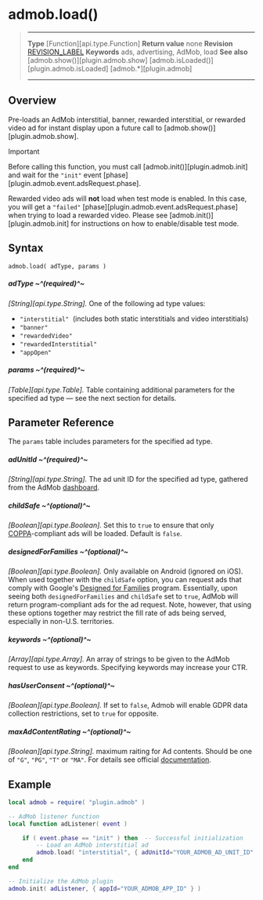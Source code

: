 # admob.load()

> --------------------- ------------------------------------------------------------------------------------------
> __Type__              [Function][api.type.Function]
> __Return value__      none
> __Revision__          [REVISION_LABEL](REVISION_URL)
> __Keywords__          ads, advertising, AdMob, load
> __See also__          [admob.show()][plugin.admob.show]
>						[admob.isLoaded()][plugin.admob.isLoaded]
>						[admob.*][plugin.admob]
> --------------------- ------------------------------------------------------------------------------------------


## Overview

Pre-loads an AdMob interstitial, banner, rewarded interstitial, or rewarded video ad for instant display upon a future call to [admob.show()][plugin.admob.show].


<div class="guide-notebox-imp">
<div class="notebox-title-imp">Important</div>

Before calling this function, you must call [admob.init()][plugin.admob.init] and wait for the `"init"` event [phase][plugin.admob.event.adsRequest.phase].

</div>

<div class="docs-tip-outer docs-tip-color-alert">
<div class="docs-tip-inner-left">
<div class="fa fa-exclamation-circle" style="font-size: 35px;"></div>
</div>
<div class="docs-tip-inner-right">

Rewarded video ads will __not__ load when test mode is enabled. In this case, you will get a `"failed"` [phase][plugin.admob.event.adsRequest.phase] when trying to load a rewarded video. Please see [admob.init()][plugin.admob.init] for instructions on how to enable/disable test mode.

</div>
</div>


## Syntax

    admob.load( adType, params )

##### adType ~^(required)^~
_[String][api.type.String]._ One of the following ad type values:

* `"interstitial"` &nbsp;(includes both static interstitials and video interstitials)
* `"banner"`
* `"rewardedVideo"`
* `"rewardedInterstitial"`
* `"appOpen"`

##### params ~^(required)^~
_[Table][api.type.Table]._ Table containing additional parameters for the specified ad type — see the next section for details.


## Parameter Reference

The `params` table includes parameters for the specified ad type.

##### adUnitId ~^(required)^~
_[String][api.type.String]._ The ad unit ID for the specified ad type, gathered from the AdMob [dashboard](https://www.google.com/admob/).

##### childSafe ~^(optional)^~
_[Boolean][api.type.Boolean]._ Set this to `true` to ensure that only <nobr>[COPPA](https://www.ftc.gov/enforcement/rules/rulemaking-regulatory-reform-proceedings/childrens-online-privacy-protection-rule)-compliant</nobr> ads will be loaded. Default is `false`.

##### designedForFamilies ~^(optional)^~
_[Boolean][api.type.Boolean]._ Only available on Android (ignored on iOS). When used together with the `childSafe` option, you can request ads that comply with Google's [Designed for Families](https://developer.android.com/distribute/googleplay/families/about.html) program. Essentially, upon seeing both `designedForFamilies` and `childSafe` set to `true`, AdMob will return <nobr>program-compliant</nobr> ads for the ad request. Note, however, that using these options together may restrict the fill rate of ads being served, especially in <nobr>non-U.S.</nobr> territories.

##### keywords ~^(optional)^~
_[Array][api.type.Array]._ An array of strings to be given to the AdMob request to use as keywords. Specifying keywords may increase your CTR.

##### hasUserConsent ~^(optional)^~
_[Boolean][api.type.Boolean]._ If set to `false`, Admob will enable GDPR data collection restrictions, set to `true` for opposite.

##### maxAdContentRating ~^(optional)^~
_[Boolean][api.type.String]._ maximum raiting for Ad contents. Should be one of `"G"`, `"PG"`, `"T"` or `"MA"`. For details see official [documentation](https://developers.google.com/admob/android/targeting#ad_content_filtering).


## Example

``````lua
local admob = require( "plugin.admob" )

-- AdMob listener function
local function adListener( event )

	if ( event.phase == "init" ) then  -- Successful initialization
		-- Load an AdMob interstitial ad
		admob.load( "interstitial", { adUnitId="YOUR_ADMOB_AD_UNIT_ID" } )
	end
end

-- Initialize the AdMob plugin
admob.init( adListener, { appId="YOUR_ADMOB_APP_ID" } )
``````
